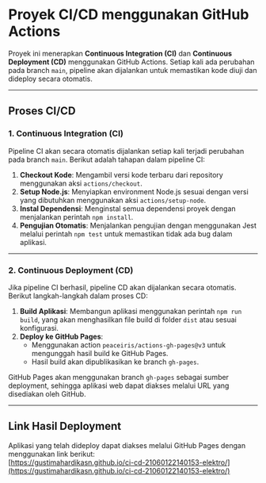# Proyek CI/CD menggunakan GitHub Actions

Proyek ini menerapkan **Continuous Integration (CI)** dan **Continuous Deployment (CD)** menggunakan GitHub Actions. Setiap kali ada perubahan pada branch `main`, pipeline akan dijalankan untuk memastikan kode diuji dan dideploy secara otomatis.

---

## **Proses CI/CD**

### **1. Continuous Integration (CI)**

Pipeline CI akan secara otomatis dijalankan setiap kali terjadi perubahan pada branch `main`. Berikut adalah tahapan dalam pipeline CI:

1. **Checkout Kode**: Mengambil versi kode terbaru dari repository menggunakan aksi `actions/checkout`.
2. **Setup Node.js**: Menyiapkan environment Node.js sesuai dengan versi yang dibutuhkan menggunakan aksi `actions/setup-node`.
3. **Instal Dependensi**: Menginstal semua dependensi proyek dengan menjalankan perintah `npm install`.
4. **Pengujian Otomatis**: Menjalankan pengujian dengan menggunakan Jest melalui perintah `npm test` untuk memastikan tidak ada bug dalam aplikasi.

---

### **2. Continuous Deployment (CD)**

Jika pipeline CI berhasil, pipeline CD akan dijalankan secara otomatis. Berikut langkah-langkah dalam proses CD:

1. **Build Aplikasi**: Membangun aplikasi menggunakan perintah `npm run build`, yang akan menghasilkan file build di folder `dist` atau sesuai konfigurasi.
2. **Deploy ke GitHub Pages**:
   - Menggunakan action `peaceiris/actions-gh-pages@v3` untuk mengunggah hasil build ke GitHub Pages.
   - Hasil build akan dipublikasikan ke branch `gh-pages`.

GitHub Pages akan menggunakan branch `gh-pages` sebagai sumber deployment, sehingga aplikasi web dapat diakses melalui URL yang disediakan oleh GitHub.

---

## **Link Hasil Deployment**

Aplikasi yang telah dideploy dapat diakses melalui GitHub Pages dengan menggunakan link berikut:  
[https://gustimahardikasn.github.io/ci-cd-21060122140153-elektro/](https://gustimahardikasn.github.io/ci-cd-21060122140153-elektro/)
